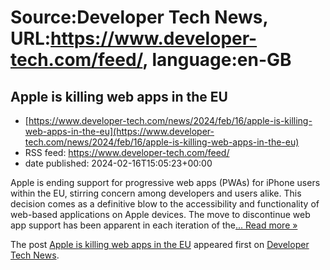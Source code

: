 # Source:Developer Tech News, URL:https://www.developer-tech.com/feed/, language:en-GB

## Apple is killing web apps in the EU
 - [https://www.developer-tech.com/news/2024/feb/16/apple-is-killing-web-apps-in-the-eu](https://www.developer-tech.com/news/2024/feb/16/apple-is-killing-web-apps-in-the-eu)
 - RSS feed: https://www.developer-tech.com/feed/
 - date published: 2024-02-16T15:05:23+00:00

<p>Apple is ending support for progressive web apps (PWAs) for iPhone users within the EU, stirring concern among developers and users alike. This decision comes as a definitive blow to the accessibility and functionality of web-based applications on Apple devices. The move to discontinue web app support has been apparent in each iteration of the<a class="excerpt-read-more" href="https://www.developer-tech.com/news/2024/feb/16/apple-is-killing-web-apps-in-the-eu/" title="ReadApple is killing web apps in the EU">... Read more &#187;</a></p>
<p>The post <a href="https://www.developer-tech.com/news/2024/feb/16/apple-is-killing-web-apps-in-the-eu/">Apple is killing web apps in the EU</a> appeared first on <a href="https://www.developer-tech.com">Developer Tech News</a>.</p>

